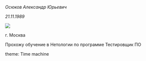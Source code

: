 

*Осюков Александр Юрьевич*

_21.11.1989_


<image src="/img/IMG_8233.JPG">



г. Москва


Прохожу обучение в Нетологии по программе Тестировщик ПО

theme: Time machine
